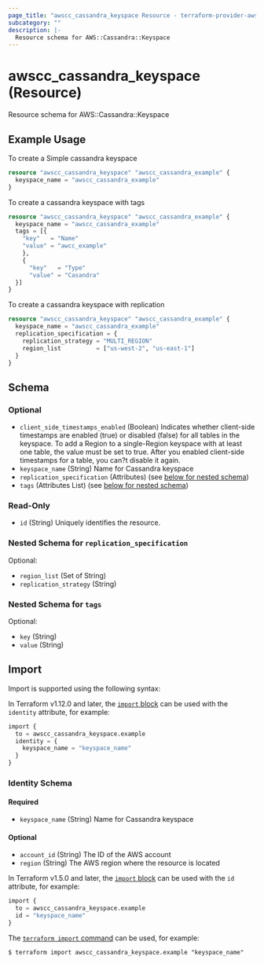 ```yaml
---
page_title: "awscc_cassandra_keyspace Resource - terraform-provider-awscc"
subcategory: ""
description: |-
  Resource schema for AWS::Cassandra::Keyspace
---
```


# awscc_cassandra_keyspace (Resource)

Resource schema for AWS::Cassandra::Keyspace

## Example Usage

To create a Simple cassandra keyspace
```terraform
resource "awscc_cassandra_keyspace" "awscc_cassandra_example" {
  keyspace_name = "awscc_cassandra_example"
}
```

To create a cassandra keyspace with tags
```terraform
resource "awscc_cassandra_keyspace" "awscc_cassandra_example" {
  keyspace_name = "awscc_cassandra_example"
  tags = [{
    "key"   = "Name"
    "value" = "awcc_example"
    },
    {
      "key"   = "Type"
      "value" = "Casandra"
  }]
}
```

To create a cassandra keyspace with replication
```terraform
resource "awscc_cassandra_keyspace" "awscc_cassandra_example" {
  keyspace_name = "awscc_cassandra_example"
  replication_specification = {
    replication_strategy = "MULTI_REGION"
    region_list          = ["us-west-2", "us-east-1"]
  }
}
```

<!-- schema generated by tfplugindocs -->
## Schema

### Optional

- `client_side_timestamps_enabled` (Boolean) Indicates whether client-side timestamps are enabled (true) or disabled (false) for all tables in the keyspace. To add a Region to a single-Region keyspace with at least one table, the value must be set to true. After you enabled client-side timestamps for a table, you can?t disable it again.
- `keyspace_name` (String) Name for Cassandra keyspace
- `replication_specification` (Attributes) (see [below for nested schema](#nestedatt--replication_specification))
- `tags` (Attributes List) (see [below for nested schema](#nestedatt--tags))

### Read-Only

- `id` (String) Uniquely identifies the resource.

<a id="nestedatt--replication_specification"></a>
### Nested Schema for `replication_specification`

Optional:

- `region_list` (Set of String)
- `replication_strategy` (String)


<a id="nestedatt--tags"></a>
### Nested Schema for `tags`

Optional:

- `key` (String)
- `value` (String)

## Import

Import is supported using the following syntax:

In Terraform v1.12.0 and later, the [`import` block](https://developer.hashicorp.com/terraform/language/import) can be used with the `identity` attribute, for example:

```terraform
import {
  to = awscc_cassandra_keyspace.example
  identity = {
    keyspace_name = "keyspace_name"
  }
}
```

<!-- schema generated by tfplugindocs -->
### Identity Schema

#### Required

- `keyspace_name` (String) Name for Cassandra keyspace

#### Optional

- `account_id` (String) The ID of the AWS account
- `region` (String) The AWS region where the resource is located

In Terraform v1.5.0 and later, the [`import` block](https://developer.hashicorp.com/terraform/language/import) can be used with the `id` attribute, for example:

```terraform
import {
  to = awscc_cassandra_keyspace.example
  id = "keyspace_name"
}
```

The [`terraform import` command](https://developer.hashicorp.com/terraform/cli/commands/import) can be used, for example:

```shell
$ terraform import awscc_cassandra_keyspace.example "keyspace_name"
```